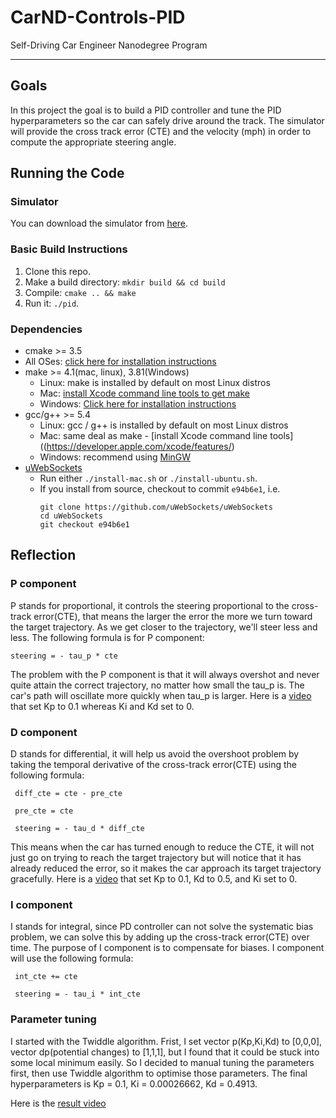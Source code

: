 # CarND-Controls-PID
Self-Driving Car Engineer Nanodegree Program

---

## Goals

In this project the goal is to build a PID controller and tune the PID hyperparameters so the car can safely drive around the track. The simulator will provide the cross track error (CTE) and the velocity (mph) in order to compute the appropriate steering angle.


## Running the Code

### Simulator
You can download the simulator from [here](https://github.com/udacity/self-driving-car-sim/releases).

### Basic Build Instructions

1. Clone this repo.
2. Make a build directory: `mkdir build && cd build`
3. Compile: `cmake .. && make`
4. Run it: `./pid`.

### Dependencies

* cmake >= 3.5
 * All OSes: [click here for installation instructions](https://cmake.org/install/)
* make >= 4.1(mac, linux), 3.81(Windows)
  * Linux: make is installed by default on most Linux distros
  * Mac: [install Xcode command line tools to get make](https://developer.apple.com/xcode/features/)
  * Windows: [Click here for installation instructions](http://gnuwin32.sourceforge.net/packages/make.htm)
* gcc/g++ >= 5.4
  * Linux: gcc / g++ is installed by default on most Linux distros
  * Mac: same deal as make - [install Xcode command line tools]((https://developer.apple.com/xcode/features/)
  * Windows: recommend using [MinGW](http://www.mingw.org/)
* [uWebSockets](https://github.com/uWebSockets/uWebSockets)
  * Run either `./install-mac.sh` or `./install-ubuntu.sh`.
  * If you install from source, checkout to commit `e94b6e1`, i.e.
    ```
    git clone https://github.com/uWebSockets/uWebSockets
    cd uWebSockets
    git checkout e94b6e1
    ```


## Reflection

### P component
P stands for proportional, it controls the steering proportional to the cross-track error(CTE), that means the larger the error the more we turn toward the target trajectory. As we get closer to the trajectory, we'll steer less and less. The following formula is for P component:

`steering = - tau_p * cte`

The problem with the P component is that it will always overshot and never quite attain the correct trajectory, no matter how small the tau_p is. The car's path will oscillate more quickly when tau_p is larger. Here is a [video](https://github.com/hankkkwu/SDCND-P8-PID_Control/blob/master/P_controll.flv) that set Kp to 0.1 whereas Ki and Kd set to 0.



### D component
D stands for differential, it will help us avoid the overshoot problem by taking the temporal derivative of the cross-track error(CTE) using the following formula:

` diff_cte = cte - pre_cte`

` pre_cte = cte`

` steering = - tau_d * diff_cte`

This means when the car has turned enough to reduce the CTE, it will not just go on trying to reach the target trajectory but will notice that it has already reduced the error, so it makes the car approach its target trajectory gracefully. Here is a [video](https://youtu.be/WFUQ1wf9by4) that set Kp to 0.1, Kd to 0.5, and Ki set to 0.



### I component
I stands for integral, since PD controller can not solve the systematic bias problem, we can solve this by adding up the cross-track error(CTE) over time. The purpose of I component is to compensate for biases. I component will use the following formula:

` int_cte += cte`

` steering = - tau_i * int_cte`


### Parameter tuning
I started with the Twiddle algorithm. Frist, I set vector p(Kp,Ki,Kd) to [0,0,0], vector dp(potential changes) to [1,1,1], but I found that it could be stuck into some local minimum easily. So I decided to manual tuning the parameters first, then use Twiddle algorithm to optimise those parameters. The final hyperparameters is Kp = 0.1, Ki = 0.00026662, Kd = 0.4913.

Here is the [result video](https://www.youtube.com/watch?v=-4LlWDg9qAo&feature=youtu.be)
